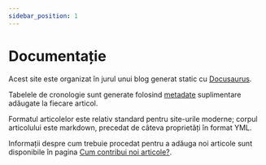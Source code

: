 ```yaml
---
sidebar_position: 1
---
```


# Documentație

Acest site este organizat în jurul unui blog generat static cu
[Docusaurus](https://docusaurus.io).

Tabelele de cronologie sunt generate folosind
[metadate](/docs/metadate) suplimentare
adăugate la fiecare articol.

Formatul articolelor este relativ standard pentru site-urile moderne;
corpul articolului este markdown, precedat de câteva proprietăți în
format YML.

Informații despre cum trebuie procedat pentru a adăuga noi articole
sunt disponibile în pagina [Cum contribui noi articole?](/docs/how-to-contribute).
